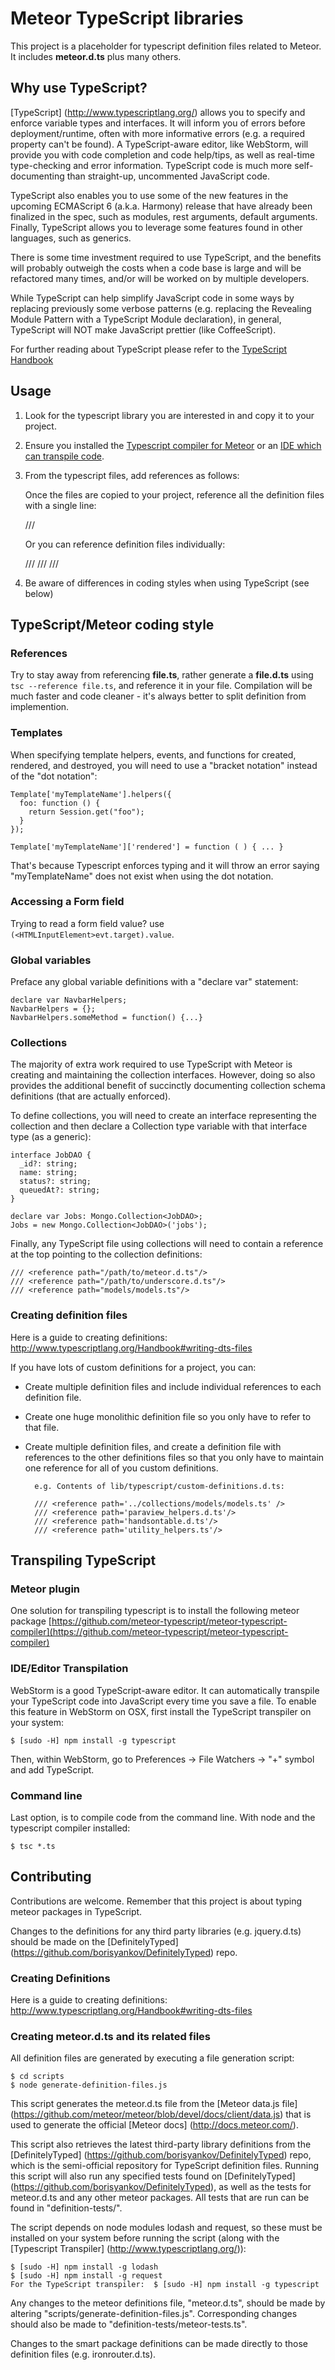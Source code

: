# Meteor TypeScript libraries

This project is a placeholder for typescript definition files related to Meteor.  It includes **meteor.d.ts** plus many others.


## Why use TypeScript?
[TypeScript] (http://www.typescriptlang.org/) allows you to specify and enforce variable types and interfaces.  It will inform you of errors before deployment/runtime, 
often with more informative errors (e.g. a required property can't be found).  A TypeScript-aware editor, like WebStorm, will provide you with code completion and 
code help/tips, as well as real-time type-checking and error information.  TypeScript code is much more self-documenting than straight-up, uncommented JavaScript code.

TypeScript also enables you to use some of the new features in the upcoming ECMAScript 6 (a.k.a. Harmony) release that have already been finalized in the spec, such as modules, 
rest arguments, default arguments.  Finally, TypeScript allows you to leverage some features found in other languages, such as generics.

There is some time investment required to use TypeScript, and the benefits will probably outweigh the costs when a code base is large and will be refactored
many times, and/or will be worked on by multiple developers.

While TypeScript can help simplify JavaScript code in some ways by replacing previously some verbose patterns (e.g. replacing the Revealing Module Pattern with 
a TypeScript Module declaration), in general, TypeScript will NOT make JavaScript prettier (like CoffeeScript).

For further reading about TypeScript please refer to the [TypeScript Handbook](http://www.typescriptlang.org/Handbook)


## Usage

1. Look for the typescript library you are interested in and copy it to your project.
2. Ensure you installed the [Typescript compiler for Meteor](https://github.com/meteor-typescript/meteor-typescript-compiler) or an [IDE which can transpile code](#transpilation).
3. From the typescript files, add references as follows:

   Once the files are copied to your project, reference all the definition files with a single line:

    /// <reference path="/path/to/all-definitions.d.ts" />

    
   Or you can reference definition files individually:
   
    /// <reference path="/path/to/meteor.d.ts" />
    /// <reference path="/path/to/underscore.d.ts" />
    /// <reference path="/path/to/jquery.d.ts" />

4. Be aware of differences in coding styles when using TypeScript (see below)


##  TypeScript/Meteor coding style

### References

Try to stay away from referencing **file.ts**, rather generate a **file.d.ts** using `tsc --reference file.ts`, and reference it in your file. Compilation will be much faster and code cleaner - it's always better to split definition from implemention.

### Templates

When specifying template helpers, events, and functions for created, rendered, and destroyed, you will need to use a "bracket notation" instead of the "dot notation":

    Template['myTemplateName'].helpers({
      foo: function () {
        return Session.get("foo");
      }
    });

    Template['myTemplateName']['rendered'] = function ( ) { ... }

That's because Typescript enforces typing and it will throw an error saying "myTemplateName" does not exist when using the dot notation.

### Accessing a Form field

Trying to read a form field value? use `(<HTMLInputElement>evt.target).value`.

### Global variables

Preface any global variable definitions with a "declare var" statement:

    declare var NavbarHelpers;
    NavbarHelpers = {};
    NavbarHelpers.someMethod = function() {...}

### Collections

The majority of extra work required to use TypeScript with Meteor is creating and maintaining the collection interfaces.  However, doing so also provides the 
additional benefit of succinctly documenting collection schema definitions (that are actually enforced).

To define collections, you will need to create an interface representing the collection and then declare a Collection type variable with that interface type (as a generic):

    interface JobDAO {
      _id?: string;
      name: string;
      status?: string;
      queuedAt?: string;
    }

    declare var Jobs: Mongo.Collection<JobDAO>;
    Jobs = new Mongo.Collection<JobDAO>('jobs');


Finally, any TypeScript file using collections will need to contain a reference at the top pointing to the collection definitions:

    /// <reference path="/path/to/meteor.d.ts"/>
    /// <reference path="/path/to/underscore.d.ts"/>
    /// <reference path="models/models.ts"/>

### Creating definition files

Here is a guide to creating definitions: <http://www.typescriptlang.org/Handbook#writing-dts-files>

If you have lots of custom definitions for a project, you can:

- Create multiple definition files and include individual references to each definition file.
- Create one huge monolithic definition file so you only have to refer to that file.
- Create multiple definition files, and create a definition file with references to the other definitions files so that you only have to maintain one reference
for all of you custom definitions.

        e.g. Contents of lib/typescript/custom-definitions.d.ts:

        /// <reference path='../collections/models/models.ts' />
        /// <reference path='paraview_helpers.d.ts'/>
        /// <reference path='handsontable.d.ts'/>
        /// <reference path='utility_helpers.ts'/>


## Transpiling TypeScript

### Meteor plugin
One solution for transpiling typescript is to install the following meteor package [https://github.com/meteor-typescript/meteor-typescript-compiler](https://github.com/meteor-typescript/meteor-typescript-compiler)

### IDE/Editor Transpilation
WebStorm is a good TypeScript-aware editor.  It can automatically transpile your TypeScript code into JavaScript every time you save a file.  To enable this
feature in WebStorm on OSX, first install the TypeScript transpiler on your system:

    $ [sudo -H] npm install -g typescript

Then, within WebStorm, go to Preferences -> File Watchers -> "+" symbol and add TypeScript.

### Command line

Last option, is to compile code from the command line. With node and the typescript compiler installed:

    $ tsc *.ts


## Contributing

Contributions are welcome. Remember that this project is about typing meteor packages in TypeScript.

Changes to the definitions for any third party libraries (e.g. jquery.d.ts) should be made on the [DefinitelyTyped] (https://github.com/borisyankov/DefinitelyTyped)
repo.


### Creating Definitions
Here is a guide to creating definitions: <http://www.typescriptlang.org/Handbook#writing-dts-files>


### Creating meteor.d.ts and its related files

All definition files are generated by executing a file generation script:

    $ cd scripts
    $ node generate-definition-files.js


This script generates the meteor.d.ts file from the [Meteor data.js file] (https://github.com/meteor/meteor/blob/devel/docs/client/data.js) that is used
to generate the official [Meteor docs] (http://docs.meteor.com/). 

This script also retrieves the latest third-party library definitions from the [DefinitelyTyped] (https://github.com/borisyankov/DefinitelyTyped) repo, which is the
semi-official repository for TypeScript definition files.  Running this script will also run any specified tests found on [DefinitelyTyped] (https://github.com/borisyankov/DefinitelyTyped),
as well as the tests for meteor.d.ts and any other meteor packages.  All tests that are run can be found in "definition-tests/".

The script depends on node modules lodash and request, so these must be installed on your system before running the script (along with the [Typescript Transpiler] (http://www.typescriptlang.org/)): 
 
    $ [sudo -H] npm install -g lodash 
    $ [sudo -H] npm install -g request
    For the TypeScript transpiler:  $ [sudo -H] npm install -g typescript

Any changes to the meteor definitions file, "meteor.d.ts", should be made by altering "scripts/generate-definition-files.js".  Corresponding changes should also be made 
to "definition-tests/meteor-tests.ts".

Changes to the smart package definitions can be made directly to those definition files (e.g. ironrouter.d.ts).



